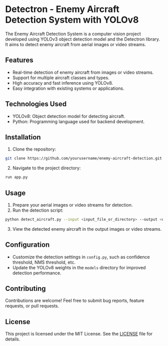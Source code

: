 # Detectron - Enemy Aircraft Detection System with YOLOv8

The Enemy Aircraft Detection System is a computer vision project developed using YOLOv3 object detection model and the Detectron library. It aims to detect enemy aircraft from aerial images or video streams.

## Features

- Real-time detection of enemy aircraft from images or video streams.
- Support for multiple aircraft classes and types.
- High accuracy and fast inference using YOLOv8.
- Easy integration with existing systems or applications.

## Technologies Used

- YOLOv8: Object detection model for detecting aircraft.
- Python: Programming language used for backend development.

## Installation

1. Clone the repository:

```bash
git clone https://github.com/yourusername/enemy-aircraft-detection.git
```

2. Navigate to the project directory:

```bash
run app.py
```

## Usage

1. Prepare your aerial images or video streams for detection.
2. Run the detection script:

```bash
python detect_aircraft.py --input <input_file_or_directory> --output <output_file_or_directory>
```

3. View the detected enemy aircraft in the output images or video streams.

## Configuration

- Customize the detection settings in `config.py`, such as confidence threshold, NMS threshold, etc.
- Update the YOLOv8 weights in the `models` directory for improved detection performance.

## Contributing

Contributions are welcome! Feel free to submit bug reports, feature requests, or pull requests.

## License

This project is licensed under the MIT License. See the [LICENSE](LICENSE) file for details.
